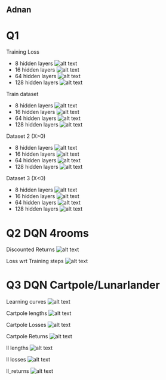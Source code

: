 ## Adnan

# Q1
Training Loss
- 8 hidden layers
![alt text](image-3.png)
- 16 hidden layers
![alt text](image-7.png)
- 64 hidden layers
![alt text](image-13.png)
- 128 hidden layers
![alt text](image-17.png)

Train dataset
- 8 hidden layers
![alt text](image-4.png)
- 16 hidden layers
![alt text](image-8.png)
- 64 hidden layers
![alt text](image-14.png)
- 128 hidden layers
![alt text](image-18.png)

Dataset 2 (X>0)
- 8 hidden layers
![alt text](image-5.png)
- 16 hidden layers
![alt text](image-11.png)
- 64 hidden layers
![alt text](image-15.png)
- 128 hidden layers
![alt text](image-19.png)

Dataset 3 (X<0)
- 8 hidden layers
![alt text](image-6.png)
- 16 hidden layers
![alt text](image-12.png)
- 64 hidden layers
![alt text](image-16.png)
- 128 hidden layers
![alt text](image-20.png)

# Q2 DQN 4rooms
Discounted Returns
![alt text](image-9.png)

Loss wrt Training steps
![alt text](image-10.png)

# Q3 DQN Cartpole/Lunarlander

Learning curves
![alt text](dqn_learning_curves.png)

Cartpole lengths
![alt text](cartpole_detailed_metrics_lengths.png)

Cartpole Losses
![alt text](cartpole_losses.png)

Cartpole Returns
![alt text](cartpole_detailed_metrics_returns.png)

ll lengths
![alt text](lunarlander_detailed_metrics_lengths.png)

ll losses
![alt text](lunarlander_detailed_metrics_losses.png)

ll_returns
![alt text](lunarlander_detailed_metrics_returns.png)